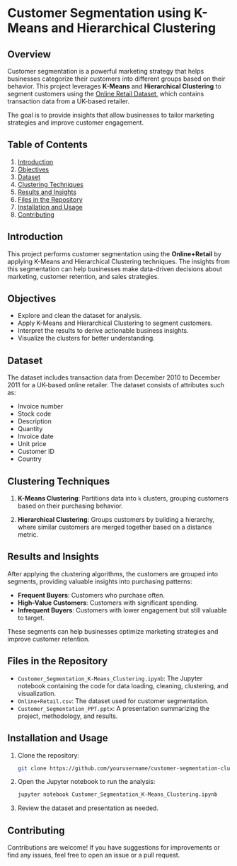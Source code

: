 # Customer Segmentation using K-Means and Hierarchical Clustering

## Overview

Customer segmentation is a powerful marketing strategy that helps businesses categorize their customers into different groups based on their behavior. This project leverages **K-Means** and **Hierarchical Clustering** to segment customers using the [Online Retail Dataset](https://archive.ics.uci.edu/ml/datasets/online+retail), which contains transaction data from a UK-based retailer.

The goal is to provide insights that allow businesses to tailor marketing strategies and improve customer engagement.

## Table of Contents
1. [Introduction](#introduction)
2. [Objectives](#objectives)
3. [Dataset](#dataset)
4. [Clustering Techniques](#clustering-techniques)
5. [Results and Insights](#results-and-insights)
6. [Files in the Repository](#files-in-the-repository)
7. [Installation and Usage](#installation-and-usage)
8. [Contributing](#contributing)
   
## Introduction

This project performs customer segmentation using the **Online+Retail** by applying K-Means and Hierarchical Clustering techniques. The insights from this segmentation can help businesses make data-driven decisions about marketing, customer retention, and sales strategies.

## Objectives

- Explore and clean the dataset for analysis.
- Apply K-Means and Hierarchical Clustering to segment customers.
- Interpret the results to derive actionable business insights.
- Visualize the clusters for better understanding.

## Dataset

The dataset includes transaction data from December 2010 to December 2011 for a UK-based online retailer. The dataset consists of attributes such as:
- Invoice number
- Stock code
- Description
- Quantity
- Invoice date
- Unit price
- Customer ID
- Country

## Clustering Techniques

1. **K-Means Clustering**: Partitions data into `k` clusters, grouping customers based on their purchasing behavior.
   
2. **Hierarchical Clustering**: Groups customers by building a hierarchy, where similar customers are merged together based on a distance metric.

## Results and Insights

After applying the clustering algorithms, the customers are grouped into segments, providing valuable insights into purchasing patterns:
- **Frequent Buyers**: Customers who purchase often.
- **High-Value Customers**: Customers with significant spending.
- **Infrequent Buyers**: Customers with lower engagement but still valuable to target.

These segments can help businesses optimize marketing strategies and improve customer retention.

## Files in the Repository

- `Customer_Segmentation_K-Means_Clustering.ipynb`: The Jupyter notebook containing the code for data loading, cleaning, clustering, and visualization.
- `Online+Retail.csv`: The dataset used for customer segmentation.
- `Customer_Segmentation_PPT.pptx`: A presentation summarizing the project, methodology, and results.

## Installation and Usage

1. Clone the repository:
    ```bash
    git clone https://github.com/yourusername/customer-segmentation-clustering.git
    ```
2. Open the Jupyter notebook to run the analysis:
    ```bash
    jupyter notebook Customer_Segmentation_K-Means_Clustering.ipynb
    ```
3. Review the dataset and presentation as needed.

## Contributing

Contributions are welcome! If you have suggestions for improvements or find any issues, feel free to open an issue or a pull request.
